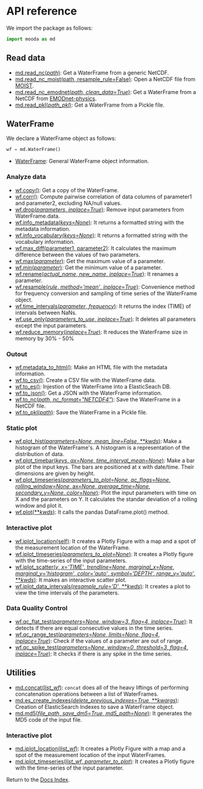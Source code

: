 # API reference

We import the package as follows:

```python
import mooda as md
```

## Read data

* [md.read_nc(*path*)](input/read_nc.md): Get a WaterFrame from a generic NetCDF.
* [md.read_nc_moist(path, resample_rule=False)](input/read_nc_moist.md): Open a NetCDF file from [MOIST](http://www.moist.it/sites/western_ionian_sea/2).
* [md.read_nc_emodnet(*path*, *clean_data*=*True*)](input/read_nc_emodnet.md): Get a WaterFrame from a NetCDF from [EMODnet-physics](https://www.emodnet-physics.eu/).
* [md.read_pkl(*path_pkl*)](input/read_pkl.md): Get a WaterFrame from a Pickle file.

## WaterFrame

We declare a WaterFrame object as follows:

```python
wf = md.WaterFrame()
```

* [WaterFrame](waterframe/waterframe.md): General WaterFrame object information.

### Analyze data

* [wf.copy()](waterframe/analysis/copy.md): Get a copy of the WaterFrame.
* [wf.corr()](waterframe/analysis/corr.md): Compute pairwise correlation of data columns of parameter1 and parameter2, excluding NA/null values.
* [wf.drop(*parameters*, *inplace*=*True*)](waterframe/analysis/drop.md): Remove input parameters from WaterFrame.data.
* [wf.info_metadata(*keys*=*None*)](waterframe/analysis/info_metadata.md): It returns a formatted string with the metadata information.
* [wf.info_vocabulary(*keys*=*None*)](waterframe/analysis/info_vocabulary.md): It returns a formatted string with the vocabulary information.
* [wf.max_diff(parameter1, parameter2)](waterframe/analysis/max_diff.md): It calculates the maximum difference between the values of two parameters.
* [wf.max(*parameter*)](waterframe/analysis/max.md): Get the maximum value of a parameter.
* [wf.min(*parameter*)](waterframe/analysis/min.md): Get the minimum value of a parameter.
* [wf.rename(*actual_name*, *new_name*, *inplace*=*True*)](waterframe/analysis/rename.md): It renames a parameter.
* [wf.resample(*rule*, *method*=*'mean'*, *inplace*=*True*)](waterframe/analysis/resample.md): Convenience method for frequency conversion and sampling of time series of the WaterFrame object.
* [wf.time_intervals(*parameter*, *frequency*)](waterframe/analysis/time_intervals.md): It returns the index (TIME) of intervals between NaNs.
* [wf.use_only(*parameters_to_use*, *inplace*=*True*)](waterframe/analysis/use_only.md): It deletes all parameters except the input parameters.
* [wf.reduce_memory(*inplace*=*True*)](waterframe/analysis/reduce_memory.md): It reduces the WaterFrame size in memory by 30% - 50%

### Outout

* [wf.metadata_to_html()](waterframe/output/metadata_to_html.md): Make an HTML file with the metadata information.
* [wf.to_csv()](waterframe/output/to_csv.md): Create a CSV file with the WaterFrame data.
* [wf.to_es()](waterframe/output/to_es.md): Injestion of the WaterFrame into a ElasticSeach DB.
* [wf.to_json()](waterframe/output/to_json.md): Get a JSON with the WaterFrame information.
* [wf.to_nc(*path*, *nc_format*=*"NETCDF4"*)](waterframe/output/to_nc.md): Save the WaterFrame in a NetCDF file.
* [wf.to_pkl(*path*)](waterframe/output/to_pkl.md): Save the WaterFrame in a Pickle file.

### Static plot

* [wf.plot_hist(*parameters*=*None*, *mean_line*=*False*, ***kwds*)](waterframe/plot/plot_hist.md): Make a histogram of the WaterFrame's. A histogram is a representation of the distribution of data.
* [wf.plot_timebar(*keys*, *ax*=*None*, *time_interval_mean*=*None*)](waterframe/plot/plot_timebar.md): Make a bar plot of the input keys. The bars are positioned at x with date/time. Their dimensions are given by height.
* [wf.plot_timeseries(*parameters_to_plot*=*None*, *qc_flags*=*None*, *rolling_window*=*None*, ax=*None*, *average_time*=*None*, *secondary_y*=*None*, *color*=*None*)](waterframe/plot/plot_timeseries.md): Plot the input parameters with time on X and the parameters on Y. It calculates the standar deviation of a rolling window and plot it.
* [wf.plot(***kwds*)](waterframe/plot/plot.md): It calls the pandas DataFrame.plot() method.

### Interactive plot

* [wf.iplot_location(self)](waterframe/iplot/iplot_location.md): It creates a Plotly Figure with a map and a spot of the measurement location of the WaterFrame.
* [wf.iplot_timeseries(*parameters_to_plot*=*None*)](waterframe/iplot/iplot_timeseries.md): It creates a Plotly figure with the time-series of the input parameters.
* [wf.iplot_scatter(*y*, *x*=*'TIME'*, *trendline*=*None*, *marginal_x*=*None*, *marginal_y*=*'histogram'*, *color*=*'auto'*, *symbol*=*'DEPTH'*, *range_y*=*'auto'*, ***kwds*)](waterframe/iplot/iplot_scatter.md): It makes an interactive scatter plot.
* [wf.iplot_data_intervals(*resample_rule*=*'D'*, ***kwds*)](waterframe/iplot/iplot_data_intervals.md): It creates a plot to view the time intervals of the parameters.

### Data Quality Control

* [wf.qc_flat_test(*parameters*=*None*, *window*=*3*, *flag*=*4*, *inplace*=*True*)](waterframe/qc/qc_flat_test.md): It detects if there are equal consecutive values in the time series.
* [wf.qc_range_test(*parameters*=*None*, *limits*=*None*, *flag*=*4*, *inplace*=*True*)](waterframe/qc/qc_range_test.md): Check if the values of a parameter are out of range.
* [wf.qc_spike_test(*parameters*=*None*, *window*=*0*, *threshold*=*3*, *flag*=*4*, *inplace*=*True*)](waterframe/qc/qc_spike_test.md): It checks if there is any spike in the time series.

## Utilities

* [md.concat(*list_wf*)](util/concat.md): `concat` does all of the heavy liftings of performing concatenation operations between a list of WaterFrames.
* [md.es_create_indexes(*delete_previous_indexes*=*True*, ***kwargs*)](util/es_create_indexes.md): Creation of ElasticSearch Indexes to save a WaterFrame object.
* [md.md5(*file_path*, *save_dm5*=*True*, *md5_path*=*None*)](util/md5.md): It generates the MD5 code of the input file.

### Interactive plot

* [md.iplot_location(*list_wf*)](util/iplot/iplot_location.md): It creates a Plotly Figure with a map and a spot of the measurement location of the input WaterFrames.
* [md.iplot_timeseries(*list_wf*, *parameter_to_plot*)](util/iplot/iplot_timeseries.md): It creates a Plotly figure with the time-series of the input parameter.

Return to the [Docs Index](../index_docs.md).
